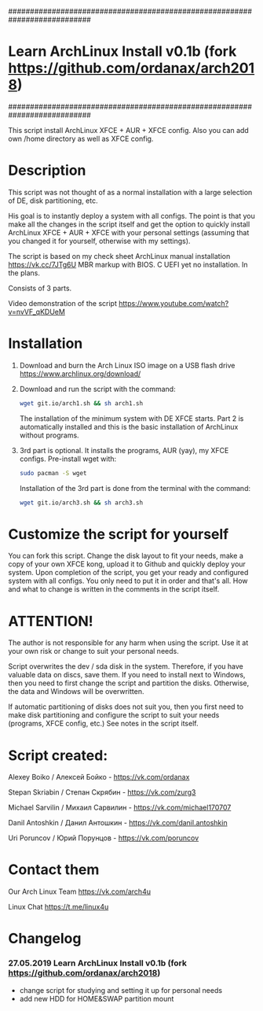 ###########################################################################
# Learn ArchLinux Install v0.1b (fork https://github.com/ordanax/arch2018) 
###########################################################################

This script install ArchLinux XFCE + AUR + XFCE config. Also you can add own /home directory as well as XFCE config.

# Description
This script was not thought of as a normal installation with a large selection of DE, disk partitioning, etc.

His goal is to instantly deploy a system with all configs. The point is that you make all the changes in the script itself and get the option to quickly install ArchLinux XFCE + AUR + XFCE with your personal settings (assuming that you changed it for yourself, otherwise with my settings).

The script is based on my check sheet ArchLinux manual installation https://vk.cc/7JTg6U
MBR markup with BIOS. C UEFI yet no installation. In the plans.

Consists of 3 parts.

Video demonstration of the script https://www.youtube.com/watch?v=nvVF_qKDUeM

# Installation
1) Download and burn the Arch Linux ISO image on a USB flash drive https://www.archlinux.org/download/
2) Download and run the script with the command:

   ``` bash
   wget git.io/arch1.sh && sh arch1.sh
   ```
   The installation of the minimum system with DE XFCE starts.
   Part 2 is automatically installed and this is the basic installation of ArchLinux without programs.
3) 3rd part is optional. It installs the programs, AUR (yay), my XFCE configs.
   Pre-install wget with:
   
   ``` bash
   sudo pacman -S wget
   ```
   Installation of the 3rd part is done from the terminal with the command:
   
   ``` bash
   wget git.io/arch3.sh && sh arch3.sh
   ```
# Customize the script for yourself
You can fork this script. Change the disk layout to fit your needs, make a copy of your own XFCE kong, upload it to Github and quickly deploy your system.
Upon completion of the script, you get your ready and configured system with all configs. You only need to put it in order and that's all.
How and what to change is written in the comments in the script itself.

# ATTENTION!
The author is not responsible for any harm when using the script. Use it at your own risk or change to suit your personal needs.

Script overwrites the dev / sda disk in the system. Therefore, if you have valuable data on discs, save them. If you need to install next to Windows, then you need to first change the script and partition the disks. Otherwise, the data and Windows will be overwritten.

If automatic partitioning of disks does not suit you, then you first need to make disk partitioning and configure the script to suit your needs (programs, XFCE config, etc.)
See notes in the script itself.


# Script created:
Alexey Boiko / Алексей Бойко    -    https://vk.com/ordanax

Stepan Skriabin / Степан Скрябин  -  https://vk.com/zurg3

Michael Sarvilin / Михаил Сарвилин - https://vk.com/michael170707

Danil Antoshkin / Данил Антошкин -   https://vk.com/danil.antoshkin

Uri Poruncov / Юрий Порунцов    -    https://vk.com/poruncov

# Contact them 
Our Arch Linux Team https://vk.com/arch4u

Linux Chat https://t.me/linux4u

# Changelog
### 27.05.2019 Learn ArchLinux Install v0.1b (fork https://github.com/ordanax/arch2018)
- change script for studying and setting it up for personal needs
- add new HDD for HOME&SWAP partition mount

